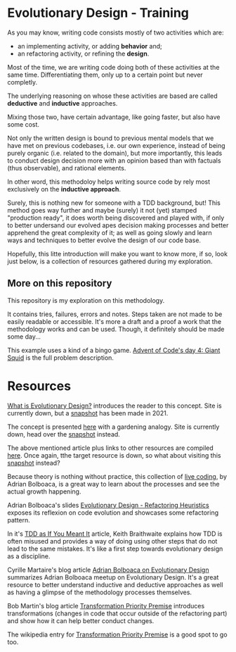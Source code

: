 # Evolutionary Design - Training

As you may know, writing code consists mostly of two activities which are:

- an implementing activity, or adding **behavior** and;
- an refactoring activity, or refining the **design**.

Most of the time, we are writing code doing both of these activities at the same time. Differentiating them, only up to a certain point but never completly.

The underlying reasoning on whose these activities are based are called **deductive** and **inductive** approaches.

Mixing those two, have certain advantage, like going faster, but also have some cost.

Not only the written design is bound to previous mental models that we have met on previous codebases, i.e. our own experience, instead of being purely organic (i.e. related to the domain), but more importantly, this leads to conduct design decision more with an opinion based than with factuals (thus observable), and rational elements.

In other word, this methodoloy helps writing source code by rely most exclusively on the **inductive approach**.

Surely, this is nothing new for someone with a TDD background, but! This method goes way further and maybe (surely) it not (yet) stamped "production ready", it does worth being discovered and played with, if only to better undersand our evolved apes decision making processes and better apprehend the great complexity of it; as well as going slowly and learn ways and techniques to better evolve the design of our code base.


Hopefully, this litte introduction will make you want to know more, if so, look just below, is a collection of resources gathered during my exploration.

## More on this repository
This repository is my exploration on this methodology.

It contains tries, failures, errors and notes. Steps taken are not made to be easily readable or accessible. It's more a draft and a proof a work that the methodology works and can be used. Though, it definitely should be made some day...

This example uses a kind of a bingo game. [Advent of Code's day 4: Giant Squid](https://adventofcode.com/2021/day/4) is the full problem description.

# Resources
[What is Evolutionary Design?](https://blog.adrianbolboaca.ro/2017/05/what-is-evolutionary-design/) introduces the reader to this concept. Site is currently down, but a [snapshot](https://web.archive.org/web/20210624124613/https://blog.adrianbolboaca.ro/2018/05/what-is-evolutionary-design/) has been made in 2021.

The concept is presented [here](https://web.archive.org/web/20210624121834/https://blog.adrianbolboaca.ro/2017/06/evolutionary-design-normalize-growth/) with a gardening analogy. Site is currently down, head over the [snapshot](https://web.archive.org/web/20210624121834/https://blog.adrianbolboaca.ro/2017/06/evolutionary-design-normalize-growth/) instead.

The above mentioned article plus links to other resources are compiled [here](https://blog.adrianbolboaca.ro/evolutionary-design/). Once again, tthe target resource is down, so what about visiting this [snapshot](https://web.archive.org/web/20201128070715/https://blog.adrianbolboaca.ro/evolutionary-design/) instead?

Because theory is nothing without practice, this collection of [live coding](https://www.youtube.com/playlist?list=PLlOmk325wSKLjw_RGzpBV8MIfi4zSlbwM), by Adrian Bolboaca, is a great way to learn about the processes and see the actual growth happening.

Adrian Bolboaca's slides [Evolutionary Design - Refactoring Heuristics](https://www.slideshare.net/adibolb/evolutionary-design-refactoring-heuristics) exposes its reflexion on code evolution and showcases some refactoring pattern.

In it's [TDD as If You Meant It](https://cumulative-hypotheses.org/2011/08/30/tdd-as-if-you-meant-it/) article, Keith Braithwaite explains how TDD is often misused and provides a way of doing using other steps that do not lead to the same mistakes. It's like a first step towards evolutionary design as a discipline.

Cyrille Martaire's blog article [Adrian Bolboaca on Evolutionary Design](https://medium.com/@cyrillemartraire/adrian-bolboaca-on-evolutionary-design-inductive-vs-deductive-approaches-a7cead4bdd20) summarizes Adrian Bolboaca meetup on Evolutionary Design. It's a great resource to better understand inductive and deductive approaches as well as having a glimpse of the methodology processes themselves.

 Bob Martin's blog article [Transformation Priority Premise](https://blog.cleancoder.com/uncle-bob/2013/05/27/TheTransformationPriorityPremise.html) introduces transformations (changes in code that occur outside of the refactoring part) and show how it can help better conduct changes.

The wikipedia entry for [Transformation Priority Premise](https://en.wikipedia.org/wiki/Transformation_Priority_Premise) is a good spot to go too.
